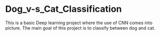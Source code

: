 # Dog_v-s_Cat_Classification
This is a basic Deep learning project where the use of CNN comes into picture. The main goal of this project is to classify between dog and cat.

